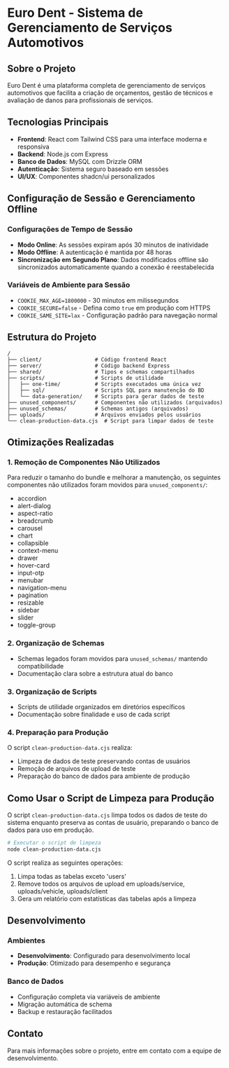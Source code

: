 # Euro Dent - Sistema de Gerenciamento de Serviços Automotivos

## Sobre o Projeto

Euro Dent é uma plataforma completa de gerenciamento de serviços automotivos que facilita a criação de orçamentos, gestão de técnicos e avaliação de danos para profissionais de serviços.

## Tecnologias Principais

- **Frontend**: React com Tailwind CSS para uma interface moderna e responsiva
- **Backend**: Node.js com Express
- **Banco de Dados**: MySQL com Drizzle ORM
- **Autenticação**: Sistema seguro baseado em sessões
- **UI/UX**: Componentes shadcn/ui personalizados

## Configuração de Sessão e Gerenciamento Offline

### Configurações de Tempo de Sessão
- **Modo Online**: As sessões expiram após 30 minutos de inatividade
- **Modo Offline**: A autenticação é mantida por 48 horas
- **Sincronização em Segundo Plano**: Dados modificados offline são sincronizados automaticamente quando a conexão é reestabelecida

### Variáveis de Ambiente para Sessão
- `COOKIE_MAX_AGE=1800000` - 30 minutos em milissegundos
- `COOKIE_SECURE=false` - Defina como `true` em produção com HTTPS
- `COOKIE_SAME_SITE=lax` - Configuração padrão para navegação normal

## Estrutura do Projeto

```
/
├── client/                 # Código frontend React
├── server/                 # Código backend Express
├── shared/                 # Tipos e schemas compartilhados
├── scripts/                # Scripts de utilidade
│   ├── one-time/           # Scripts executados uma única vez
│   ├── sql/                # Scripts SQL para manutenção do BD
│   └── data-generation/    # Scripts para gerar dados de teste
├── unused_components/      # Componentes não utilizados (arquivados)
├── unused_schemas/         # Schemas antigos (arquivados)
├── uploads/                # Arquivos enviados pelos usuários
└── clean-production-data.cjs  # Script para limpar dados de teste
```

## Otimizações Realizadas

### 1. Remoção de Componentes Não Utilizados
Para reduzir o tamanho do bundle e melhorar a manutenção, os seguintes componentes não utilizados foram movidos para `unused_components/`:
- accordion
- alert-dialog
- aspect-ratio
- breadcrumb
- carousel
- chart
- collapsible
- context-menu
- drawer
- hover-card
- input-otp
- menubar
- navigation-menu
- pagination
- resizable
- sidebar
- slider
- toggle-group

### 2. Organização de Schemas
- Schemas legados foram movidos para `unused_schemas/` mantendo compatibilidade
- Documentação clara sobre a estrutura atual do banco

### 3. Organização de Scripts
- Scripts de utilidade organizados em diretórios específicos
- Documentação sobre finalidade e uso de cada script

### 4. Preparação para Produção
O script `clean-production-data.cjs` realiza:
- Limpeza de dados de teste preservando contas de usuários
- Remoção de arquivos de upload de teste
- Preparação do banco de dados para ambiente de produção

## Como Usar o Script de Limpeza para Produção

O script `clean-production-data.cjs` limpa todos os dados de teste do sistema enquanto preserva as contas de usuário, preparando o banco de dados para uso em produção.

```bash
# Executar o script de limpeza
node clean-production-data.cjs
```

O script realiza as seguintes operações:
1. Limpa todas as tabelas exceto 'users'
2. Remove todos os arquivos de upload em uploads/service, uploads/vehicle, uploads/client
3. Gera um relatório com estatísticas das tabelas após a limpeza

## Desenvolvimento

### Ambientes
- **Desenvolvimento**: Configurado para desenvolvimento local
- **Produção**: Otimizado para desempenho e segurança

### Banco de Dados
- Configuração completa via variáveis de ambiente
- Migração automática de schema
- Backup e restauração facilitados

## Contato

Para mais informações sobre o projeto, entre em contato com a equipe de desenvolvimento.